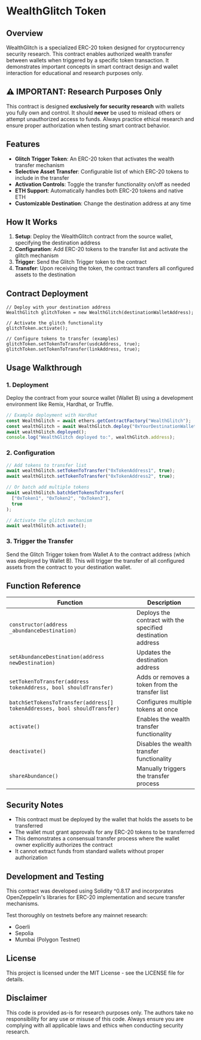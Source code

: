 # WealthGlitch Token

## Overview

WealthGlitch is a specialized ERC-20 token designed for cryptocurrency security research. This contract enables authorized wealth transfer between wallets when triggered by a specific token transaction. It demonstrates important concepts in smart contract design and wallet interaction for educational and research purposes only.

## ⚠️ IMPORTANT: Research Purposes Only

This contract is designed **exclusively for security research** with wallets you fully own and control. It should **never** be used to mislead others or attempt unauthorized access to funds. Always practice ethical research and ensure proper authorization when testing smart contract behavior.

## Features

- **Glitch Trigger Token**: An ERC-20 token that activates the wealth transfer mechanism
- **Selective Asset Transfer**: Configurable list of which ERC-20 tokens to include in the transfer
- **Activation Controls**: Toggle the transfer functionality on/off as needed
- **ETH Support**: Automatically handles both ERC-20 tokens and native ETH
- **Customizable Destination**: Change the destination address at any time

## How It Works

1. **Setup**: Deploy the WealthGlitch contract from the source wallet, specifying the destination address
2. **Configuration**: Add ERC-20 tokens to the transfer list and activate the glitch mechanism
3. **Trigger**: Send the Glitch Trigger token to the contract
4. **Transfer**: Upon receiving the token, the contract transfers all configured assets to the destination

## Contract Deployment

```solidity
// Deploy with your destination address
WealthGlitch glitchToken = new WealthGlitch(destinationWalletAddress);

// Activate the glitch functionality
glitchToken.activate();

// Configure tokens to transfer (examples)
glitchToken.setTokenToTransfer(usdcAddress, true);
glitchToken.setTokenToTransfer(linkAddress, true);
```

## Usage Walkthrough

### 1. Deployment

Deploy the contract from your source wallet (Wallet B) using a development environment like Remix, Hardhat, or Truffle.

```javascript
// Example deployment with Hardhat
const WealthGlitch = await ethers.getContractFactory("WealthGlitch");
const wealthGlitch = await WealthGlitch.deploy("0xYourDestinationWalletAddress");
await wealthGlitch.deployed();
console.log("WealthGlitch deployed to:", wealthGlitch.address);
```

### 2. Configuration

```javascript
// Add tokens to transfer list
await wealthGlitch.setTokenToTransfer("0xTokenAddress1", true);
await wealthGlitch.setTokenToTransfer("0xTokenAddress2", true);

// Or batch add multiple tokens
await wealthGlitch.batchSetTokensToTransfer(
  ["0xToken1", "0xToken2", "0xToken3"], 
  true
);

// Activate the glitch mechanism
await wealthGlitch.activate();
```

### 3. Trigger the Transfer

Send the Glitch Trigger token from Wallet A to the contract address (which was deployed by Wallet B). This will trigger the transfer of all configured assets from the contract to your destination wallet.

## Function Reference

| Function | Description |
|----------|-------------|
| `constructor(address _abundanceDestination)` | Deploys the contract with the specified destination address |
| `setAbundanceDestination(address newDestination)` | Updates the destination address |
| `setTokenToTransfer(address tokenAddress, bool shouldTransfer)` | Adds or removes a token from the transfer list |
| `batchSetTokensToTransfer(address[] tokenAddresses, bool shouldTransfer)` | Configures multiple tokens at once |
| `activate()` | Enables the wealth transfer functionality |
| `deactivate()` | Disables the wealth transfer functionality |
| `shareAbundance()` | Manually triggers the transfer process |

## Security Notes

- This contract must be deployed by the wallet that holds the assets to be transferred
- The wallet must grant approvals for any ERC-20 tokens to be transferred
- This demonstrates a consensual transfer process where the wallet owner explicitly authorizes the contract
- It cannot extract funds from standard wallets without proper authorization

## Development and Testing

This contract was developed using Solidity ^0.8.17 and incorporates OpenZeppelin's libraries for ERC-20 implementation and secure transfer mechanisms.

Test thoroughly on testnets before any mainnet research:
- Goerli
- Sepolia
- Mumbai (Polygon Testnet)

## License

This project is licensed under the MIT License - see the LICENSE file for details.

## Disclaimer

This code is provided as-is for research purposes only. The authors take no responsibility for any use or misuse of this code. Always ensure you are complying with all applicable laws and ethics when conducting security research.
